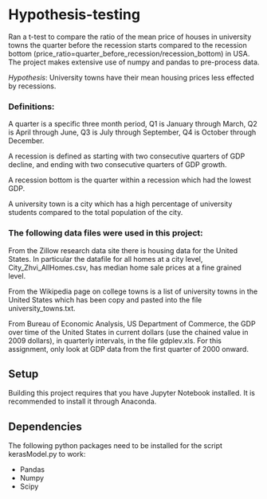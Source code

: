 # Hypothesis-testing
Ran a t-test to compare the ratio of the mean price of houses in university towns the quarter before the recession starts compared to the
recession bottom (price_ratio=quarter_before_recession/recession_bottom) in USA. The project makes extensive use of numpy and pandas to pre-process data.

*Hypothesis*: University towns have their mean housing prices less effected by recessions.

### Definitions:

A quarter is a specific three month period, Q1 is January through March, Q2 is April through June, Q3 is July through September, Q4 is October through December.

A recession is defined as starting with two consecutive quarters of GDP decline, and ending with two consecutive quarters of GDP growth.

A recession bottom is the quarter within a recession which had the lowest GDP.

A university town is a city which has a high percentage of university students compared to the total population of the city.

### The following data files were used in this project:

From the Zillow research data site there is housing data for the United States. In particular the datafile for all homes at a city level, City_Zhvi_AllHomes.csv, has median home sale prices at a fine grained level.

From the Wikipedia page on college towns is a list of university towns in the United States which has been copy and pasted into the file university_towns.txt.

From Bureau of Economic Analysis, US Department of Commerce, the GDP over time of the United States in current dollars (use the chained value in 2009 dollars), in quarterly intervals, in the file gdplev.xls. For this assignment, only look at GDP data from the first quarter of 2000 onward.

## Setup
Building this project requires that you have Jupyter Notebook installed. It is recommended to install it through Anaconda.

## Dependencies
 The following python packages need to be installed for the script kerasModel.py to work:

* Pandas
* Numpy
* Scipy
